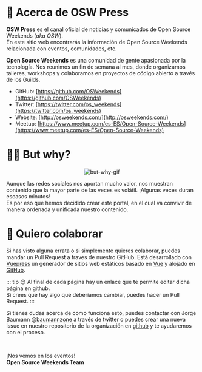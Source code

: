 # 🤔 Acerca de OSW Press

**OSW Press** es el canal oficial de noticias y comunicados de Open Source Weekends (_aka OSW_).  
En este sitio web encontrarás la información de Open Source Weekends relacionada con eventos, comunidades, etc. 

**Open Source Weekends** es una comunidad de gente apasionada por la tecnología.
Nos reunimos un fin de semana al mes, donde organizamos talleres, workshops y colaboramos en proyectos de código abierto a través de los Guilds.

- GitHub: [https://github.com/OSWeekends](https://github.com/OSWeekends)
- Twitter: [https://twitter.com/os_weekends](https://twitter.com/os_weekends)
- Website: [http://osweekends.com/](http://osweekends.com/)
- Meetup: [https://www.meetup.com/es-ES/Open-Source-Weekends](https://www.meetup.com/es-ES/Open-Source-Weekends)

# 🤷‍♂️ But why?

<div style="text-align:center; margin-top: 20px;">
    <img src="http://giphygifs.s3.amazonaws.com/media/1M9fmo1WAFVK0/giphy.gif" alt="but-why-gif">
</div>

Aunque las redes sociales nos aportan mucho valor, nos muestran contenido que la mayor parte de las veces es volátil. 
¡Algunas veces duran escasos minutos!  
Es por eso que hemos decidido crear este portal, en el cual va convivir de manera ordenada y unificada nuestro contenido. 

# 🐛 Quiero colaborar

Si has visto alguna errata o si simplemente quieres colaborar, puedes mandar un Pull Request a traves de nuestro GitHub.
Está desarrollado con [Vuepress](https://vuepress.vuejs.org/) un generador de sitios web estáticos basado en [Vue](https://vuejs.org/)
y alojado en [GitHub](https://github.com/OSWeekends/press.osweekends.com).

::: tip 😊
Al final de cada página hay un enlace que te permite editar dicha página en github.  
Si crees que hay algo que deberíamos cambiar, puedes hacer un Pull Request.
:::

Si tienes dudas acerca de como funciona esto, puedes contactar con Jorge Baumann [@baumannzone](https://twitter.com/baumannzone) a través de twitter
o puedes crear una nueva issue en nuestro repositorio de la organización en [github](https://github.com/OSWeekends/press.osweekends.com/issues/new/choose) y 
te ayudaremos con el proceso.

<br>

¡Nos vemos en los eventos!  
**Open Source Weekends Team**
